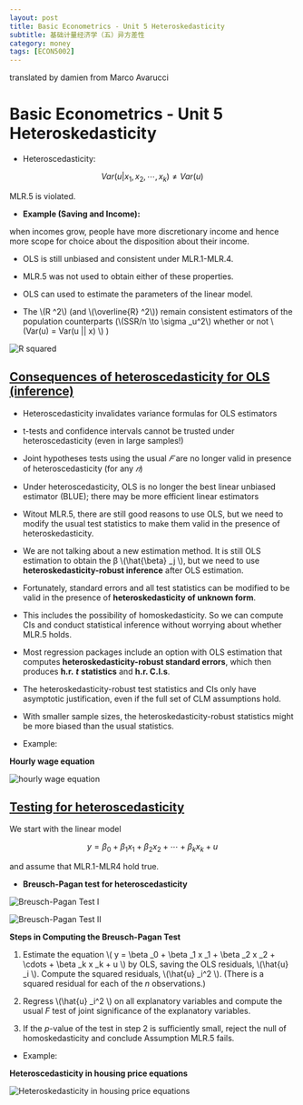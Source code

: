 ```yaml
---
layout: post
title: Basic Econometrics - Unit 5 Heteroskedasticity 
subtitle: 基础计量经济学（五）异方差性
category: money
tags: [ECON5002]
---
```


translated by damien from Marco Avarucci

#  Basic Econometrics - Unit 5 Heteroskedasticity 

-   Heteroscedasticity:

$$
    Var(u | x _1, x _2, \cdots, x _k) \neq Var(u)
$$

MLR.5 is violated.

-   **Example (Saving and Income):**

when incomes grow, people have more discretionary income and hence more scope for choice about the disposition about their income.

-   OLS is still unbiased and consistent under MLR.1-MLR.4.

-   MLR.5 was not used to obtain either of these properties.

-   OLS can used to estimate the parameters of the linear model.

-   The \\(R ^2\\) (and \\(\overline{R} ^2\\)) remain consistent estimators of the population counterparts (\\(SSR/n \to \sigma _u^2\\) whether or not \\(Var(u) = Var(u || x) \\) )

![]({{site.url}}/assets/images/2020/ECON5002/rSquare.png "R squared")

## <u>Consequences of heteroscedasticity for OLS (inference)</u>

-   Heteroscedasticity invalidates variance formulas for OLS estimators

-   t-tests and confidence intervals cannot be trusted under heteroscedasticity (even in large samples!)

-   Joint hypotheses tests using the usual *𝐹* are no longer valid in presence of heteroscedasticity (for any *𝑛*)

-   Under heteroscedasticity, OLS is no longer the best linear unbiased estimator (BLUE); there may be more efficient linear estimators

-   Witout MLR.5, there are still good reasons to use OLS, but we need to modify the usual test statistics to make them valid in the presence of heteroskedasticity.

-   We are not talking about a new estimation method. It is still OLS estimation to obtain the β \\(\hat{\beta} _j \\), but we need to use **heteroskedasticity-robust inference** after OLS estimation.

-   Fortunately, standard errors and all test statistics can be modified to be valid in the presence of **heteroskedasticity of unknown form**.

-   This includes the possibility of homoskedasticity. So we can compute CIs and conduct statistical inference without worrying about whether MLR.5 holds.

-   Most regression packages include an option with OLS estimation that computes **heteroskedasticity-robust standard errors**, which then produces **h.r.** ***t*** **statistics** and **h.r. C.I.s**.

-   The heteroskedasticity-robust test statistics and CIs only have asymptotic justification, even if the full set of CLM assumptions hold.

-   With smaller sample sizes, the heteroskedasticity-robust statistics might be more biased than the usual statistics.

-   Example:


**Hourly wage equation**

![]({{site.url}}/assets/images/2020/ECON5002/hourWage.png "hourly wage equation")

## <u>Testing for heteroscedasticity</u>

We start with the linear model

$$
    y = \beta _0 + \beta _1 x _1 + \beta _2 x _2 + \cdots + \beta _k x _k + u
$$

and assume that MLR.1-MLR4 hold true.

-   **Breusch-Pagan test for heteroscedasticity**

![]({{site.url}}/assets/images/2020/ECON5002/breuschPagan1.png "Breusch-Pagan Test I")

![]({{site.url}}/assets/images/2020/ECON5002/breuschPagan2.png "Breusch-Pagan Test II")

**Steps in Computing the Breusch-Pagan Test**

1.  Estimate the equation \\(  y = \beta _0 + \beta _1 x _1 + \beta _2 x _2 + \cdots + \beta _k x _k + u \\) by OLS, saving the OLS residuals, \\(\hat{u} _i \\). Compute the squared residuals, \\(\hat{u} _i^2 \\). (There is a squared residual for each of the *n* observations.)

2.  Regress \\(\hat{u} _i^2 \\) on all explanatory variables and compute the usual *F* test of joint significance of the explanatory variables.

3.  If the *p*-value of the test in step 2 is sufficiently small, reject the null of homoskedasticity and conclude Assumption MLR.5 fails.

-   Example:

**Heteroscedasticity in housing price equations**

![]({{site.url}}/assets/images/2020/ECON5002/heteroscedasticityHousingPrice.jpg "Heteroskedasticity in housing price equations")














<script type="text/javascript" id="MathJax-script" async
  src="https://cdn.jsdelivr.net/npm/mathjax@3/es5/tex-svg.js">
</script>